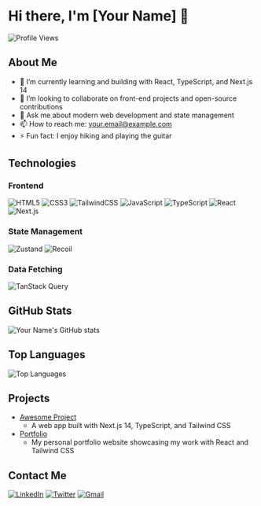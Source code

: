# Hi there, I'm [Your Name] 👋

![Profile Views](https://komarev.com/ghpvc/?username=yourusername&color=green)

## About Me

- 🌱 I’m currently learning and building with React, TypeScript, and Next.js 14
- 👯 I’m looking to collaborate on front-end projects and open-source contributions
- 💬 Ask me about modern web development and state management
- 📫 How to reach me: your.email@example.com
- ⚡ Fun fact: I enjoy hiking and playing the guitar

## Technologies

### Frontend
![HTML5](https://img.shields.io/badge/-HTML5-E34F26?style=flat-square&logo=html5&logoColor=white)
![CSS3](https://img.shields.io/badge/-CSS3-1572B6?style=flat-square&logo=css3&logoColor=white)
![TailwindCSS](https://img.shields.io/badge/-TailwindCSS-38B2AC?style=flat-square&logo=tailwind-css&logoColor=white)
![JavaScript](https://img.shields.io/badge/-JavaScript-F7DF1E?style=flat-square&logo=javascript&logoColor=black)
![TypeScript](https://img.shields.io/badge/-TypeScript-3178C6?style=flat-square&logo=typescript&logoColor=white)
![React](https://img.shields.io/badge/-React-61DAFB?style=flat-square&logo=react&logoColor=black)
![Next.js](https://img.shields.io/badge/-Next.js-000000?style=flat-square&logo=nextdotjs&logoColor=white)

### State Management
![Zustand](https://img.shields.io/badge/-Zustand-000000?style=flat-square&logo=zustand&logoColor=white)
![Recoil](https://img.shields.io/badge/-Recoil-3578E5?style=flat-square&logo=recoil&logoColor=white)

### Data Fetching
![TanStack Query](https://img.shields.io/badge/-TanStack_Query-FF4154?style=flat-square&logo=react-query&logoColor=white)

## GitHub Stats

![Your Name's GitHub stats](https://github-readme-stats.vercel.app/api?username=cheolgyun7&show_icons=true&theme=radical)

## Top Languages

![Top Languages](https://github-readme-stats.vercel.app/api/top-langs/?username=cheolgyun7&layout=compact&theme=radical)

## Projects

- [Awesome Project](https://github.com/yourusername/awesome-project)
  - A web app built with Next.js 14, TypeScript, and Tailwind CSS
- [Portfolio](https://github.com/yourusername/portfolio)
  - My personal portfolio website showcasing my work with React and Tailwind CSS

## Contact Me

[![LinkedIn](https://img.shields.io/badge/-LinkedIn-0A66C2?style=flat-square&logo=LinkedIn&logoColor=white)](https://www.linkedin.com/in/yourprofile/)
[![Twitter](https://img.shields.io/badge/-Twitter-1DA1F2?style=flat-square&logo=Twitter&logoColor=white)](https://twitter.com/yourprofile)
[![Gmail](https://img.shields.io/badge/-Gmail-D14836?style=flat-square&logo=Gmail&logoColor=white)](mailto:your.email@example.com)
